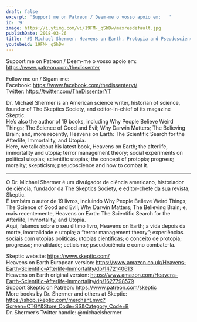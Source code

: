 ```yaml
---
draft: false
excerpt: 'Support me on Patreon / Deem-me o vosso apoio em:   '
id: '9'
image: https://i.ytimg.com/vi/19FM-_qShDw/maxresdefault.jpg
publishDate: 2018-03-26
title: '#9 Michael Shermer: Heavens on Earth, Protopia and Pseudoscience'
youtubeid: 19FM-_qShDw
---
```

<div class="timelinks">

Support me on Patreon / Deem-me o vosso apoio em:   
https://www.patreon.com/thedissenter

Follow me on / Sigam-me:  
Facebook: https://www.facebook.com/thedissenteryt/  
Twitter: https://twitter.com/TheDissenterYT

Dr. Michael Shermer is an American science writer, historian of science, founder of The Skeptics Society, and editor-in-chief of its magazine Skeptic.  
He’s also the author of 19 books, including Why People Believe Weird Things; The Science of Good and Evil; Why Darwin Matters; The Believing Brain; and, more recently, Heavens on Earth: The Scientific Search for the Afterlife, Immortality, and Utopia.  
Here, we talk about his latest book, Heavens on Earth; the afterlife, immortality and utopia; terror management theory; social experiments on political utopias; scientific utopias; the concept of protopia; progress; morality; skepticism; pseudoscience and how to combat it. 

---

O Dr. Michael Shermer é um divulgador de ciência americano, historiador de ciência, fundador da The Skeptics Society, e editor-chefe da sua revista, Skeptic.  
É também o autor de 19 livros, incluindo Why People Believe Weird Things; The Science of Good and Evil; Why Darwin Matters; The Believing Brain; e, mais recentemente, Heavens on Earth: The Scientific Search for the Afterlife, Immortality, and Utopia.  
Aqui, falamos sobre o seu último livro, Heavens on Earth; a vida depois da morte, imortalidade e utopia; a “terror management theory”; experiências sociais com utopias políticas; utopias científicas; o conceito de protopia; progresso; moralidade; ceticismo; pseudociência e como combate-la.

Skeptic website: https://www.skeptic.com/  
Heavens on Earth European version: https://www.amazon.co.uk/Heavens-Earth-Scientific-Afterlife-Immortality/dp/1472140613  
Heavens on Earth original version: https://www.amazon.com/Heavens-Earth-Scientific-Afterlife-Immortality/dp/1627798579  
Support Skeptic on Patreon: https://www.patreon.com/skeptic  
More books by Dr. Shermer and others at Skeptic: https://shop.skeptic.com/merchant.mvc?Screen=CTGY&Store_Code=SS&Category_Code=B  
Dr. Shermer’s Twitter handle: @michaelshermer</div>


